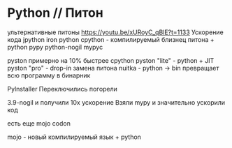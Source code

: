 
# Python  // Питон


ультернативные питоны
https://youtu.be/xURoyC_qBlE?t=1133
Ускорение кода
jpython 
iron python
cpython - компилируемый близнец питона +
python
руру
python-nogil
mурус

pyston примерно на 10% быстрее cpython
    pyston "lite" - python + JIT
    pyston "pro" - drop-in замена питона
nuitka - python → bin  превращает всю программу в бинарник

Pylnstaller Переключились погорели

3.9-nogil и получили  10х ускорение
Взяли mypy и значительно ускорили код

есть еще 
mojo
codon



mojo - новый компилируемый язык + python
